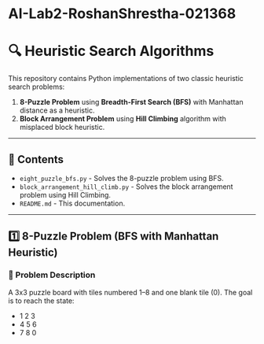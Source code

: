 # AI-Lab2-RoshanShrestha-021368

# 🔍 Heuristic Search Algorithms

This repository contains Python implementations of two classic heuristic search problems:

1. **8-Puzzle Problem** using **Breadth-First Search (BFS)** with Manhattan distance as a heuristic.
2. **Block Arrangement Problem** using **Hill Climbing** algorithm with misplaced block heuristic.

---

## 📌 Contents

- `eight_puzzle_bfs.py` - Solves the 8-puzzle problem using BFS.
- `block_arrangement_hill_climb.py` - Solves the block arrangement problem using Hill Climbing.
- `README.md` - This documentation.

---

## 1️⃣ 8-Puzzle Problem (BFS with Manhattan Heuristic)

### 🧩 Problem Description
A 3x3 puzzle board with tiles numbered 1–8 and one blank tile (0). The goal is to reach the state:

- 1 2 3
- 4 5 6
- 7 8 0

